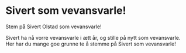 # Sivert som vevansvarle!

Stem på Sivert Olstad som vevansvarle!

Sivert ha nå vorre vevansvarle i ætt år, og stille på nytt som vevansvarle. Her har du mange goe grunne te å stemme på Sivert som vevansvarle!
